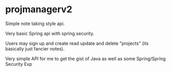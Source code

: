 # projmanagerv2
Simple note taking style api.


Very basic Spring api with spring security.


Users may sign up and create read update and delete "projects" (its basically just fancier notes).

Very simple API for me to get the gist of Java as well as some Spring/Spring Security Exp


